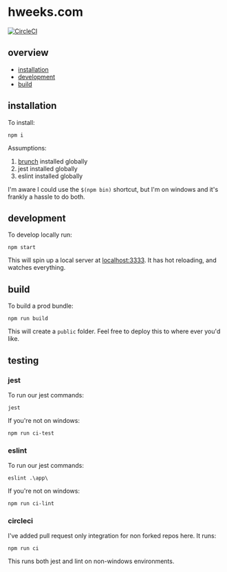# hweeks.com
[![CircleCI](https://circleci.com/gh/hweeks/hweeks/tree/master.svg?style=svg)](https://circleci.com/gh/hweeks/hweeks/tree/master)

## overview

  * [installation](#installation)
  * [development](#development)
  * [build](#build)

## installation

To install:

    npm i

Assumptions:

  1. [brunch](http://brunch.io/docs/getting-started) installed globally
  1. jest installed globally
  1. eslint installed globally

I'm aware I could use the `$(npm bin)` shortcut, but I'm on windows and it's frankly a hassle to do both.

## development

To develop locally run:

    npm start

This will spin up a local server at [localhost:3333](http://localhost:3333/). It has hot reloading, and watches everything.

## build

To build a prod bundle:

    npm run build

This will create a `public` folder. Feel free to deploy this to where ever you'd like.

## testing

### jest

To run our jest commands:

    jest

If you're not on windows:

    npm run ci-test

### eslint

To run our jest commands:

    eslint .\app\

If you're not on windows:

    npm run ci-lint

### circleci

I've added pull request only integration for non forked repos here. It runs:

    npm run ci

This runs both jest and lint on non-windows environments.
